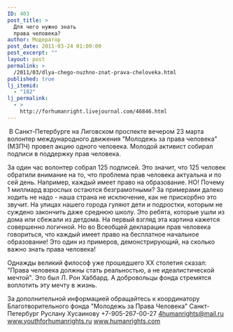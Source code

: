 ```yaml
---
ID: 403
post_title: >
  Для чего нужно знать
  права человека?
author: Модератор
post_date: 2011-03-24 01:00:00
post_excerpt: ""
layout: post
permalink: >
  /2011/03/dlya-chego-nuzhno-znat-prava-cheloveka.html
published: true
lj_itemid:
  - "182"
lj_permalink:
  - >
    http://forhumanright.livejournal.com/46846.html
---
```

&nbsp;В Санкт-Петербурге на Лиговском проспекте вечером 23 марта волонтер международного движения &quot;Молодежь за права человека&quot; (МЗПЧ) провел акцию одного человека. Молодой активист собирал подписи в поддержку прав человека.
 
За один час волонтер собрал 125 подписей. Это значит, что 125 человек обратили внимание на то, что проблема прав человека актуальна и по сей день. Например, каждый имеет право на образование. НО! Почему 1 миллиард взрослых остаются безграмотными? За примерами далеко ходить не надо - наша страна не исключение, как не прискорбно это звучит. На улицах нашего города гуляют дети и подростки, которым не суждено закончить даже среднюю школу. Это ребята, которые ушли из дома или сбежали из детдома. На первый взгляд эта картина кажется совершенно логичной. Но во Всеобщей декларации прав человека говориться, что каждый имеет право на бесплатное начальное образование! Это один из примеров, демонстрирующий, на сколько важно знать права человека!
 
Однажды великий философ уже прошедшего ХХ столетия сказал: &quot;Права человека должны стать реальностью, а не идеалистической мечтой&quot;. Это был Л. Рон Хаббард. А добровольцы фонда стремятся воплотить эту мечту в жизнь.
 
За дополнительной информацией обращайтесь к координатору
Благотворительного фонда &quot;Молодежь за Права Человека&quot; Санкт-Петербург
Руслану Хусаинову
+7-905-267-00-27
4humanrights@mail.ru
www.youthforhumanrights.ru
www.humanrights.com